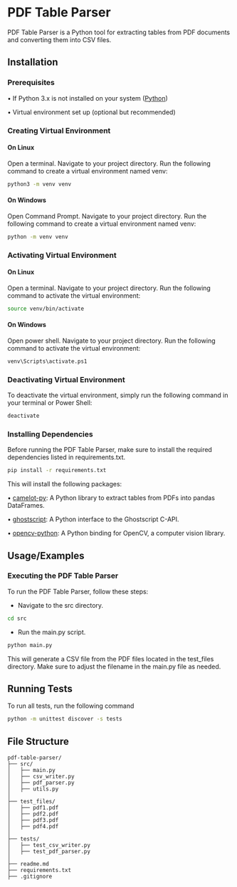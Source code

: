 
# PDF Table Parser

PDF Table Parser is a Python tool for extracting tables from PDF documents and converting them into CSV files.


## Installation

### Prerequisites

• If Python 3.x is not installed on your system ([Python](https://www.python.org/downloads/))

• Virtual environment set up (optional but recommended)

### Creating Virtual Environment

#### On Linux

Open a terminal.
Navigate to your project directory.
Run the following command to create a virtual environment named venv:

```bash
python3 -m venv venv
```

#### On Windows

Open Command Prompt.
Navigate to your project directory.
Run the following command to create a virtual environment named venv:

```bash
python -m venv venv
```

### Activating Virtual Environment

#### On Linux

Open a terminal.
Navigate to your project directory.
Run the following command to activate the virtual environment:

```bash
source venv/bin/activate
```

#### On Windows

Open power shell.
Navigate to your project directory.
Run the following command to activate the virtual environment:

```bash
venv\Scripts\activate.ps1
```

### Deactivating Virtual Environment

To deactivate the virtual environment, simply run the following command in your terminal or Power Shell:

```bash
deactivate
```


### Installing Dependencies

Before running the PDF Table Parser, make sure to install the required dependencies listed in requirements.txt.

```bash
pip install -r requirements.txt
```

This will install the following packages:

• [camelot-py](https://pypi.org/project/camelot-py/): A Python library to extract tables from PDFs into pandas DataFrames.

• [ghostscript](https://pypi.org/project/ghostscript/): A Python interface to the Ghostscript C-API.

• [opencv-python](https://pypi.org/project/opencv-python/): A Python binding for OpenCV, a computer vision library.

## Usage/Examples

### Executing the PDF Table Parser

To run the PDF Table Parser, follow these steps:

- Navigate to the src directory.
```bash
cd src
```

- Run the main.py script.

```bash
python main.py
```
This will generate a CSV file from the PDF files located in the test_files directory. Make sure to adjust the filename in the main.py file as needed.





## Running Tests

To run all tests, run the following command

```bash
python -m unittest discover -s tests
```


## File Structure

```
pdf-table-parser/
├── src/
│   ├── main.py
│   ├── csv_writer.py
│   ├── pdf_parser.py
│   ├── utils.py
│
├── test_files/
│   ├── pdf1.pdf
│   ├── pdf2.pdf
│   ├── pdf3.pdf
│   ├── pdf4.pdf
│
├── tests/
│   ├── test_csv_writer.py
│   ├── test_pdf_parser.py
│  
├── readme.md
├── requirements.txt
├── .gitignore

```
